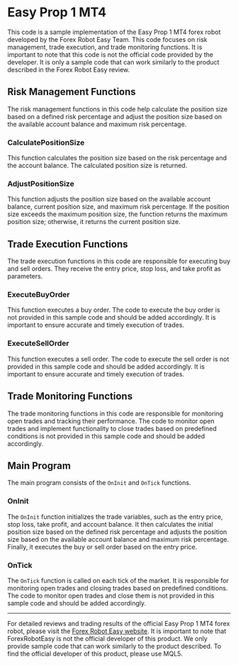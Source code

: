 # Easy Prop 1 MT4

This code is a sample implementation of the Easy Prop 1 MT4 forex robot developed by the Forex Robot Easy Team. This code focuses on risk management, trade execution, and trade monitoring functions. It is important to note that this code is not the official code provided by the developer. It is only a sample code that can work similarly to the product described in the Forex Robot Easy review.

## Risk Management Functions

The risk management functions in this code help calculate the position size based on a defined risk percentage and adjust the position size based on the available account balance and maximum risk percentage.

### CalculatePositionSize

This function calculates the position size based on the risk percentage and the account balance. The calculated position size is returned.

### AdjustPositionSize

This function adjusts the position size based on the available account balance, current position size, and maximum risk percentage. If the position size exceeds the maximum position size, the function returns the maximum position size; otherwise, it returns the current position size.

## Trade Execution Functions

The trade execution functions in this code are responsible for executing buy and sell orders. They receive the entry price, stop loss, and take profit as parameters.

### ExecuteBuyOrder

This function executes a buy order. The code to execute the buy order is not provided in this sample code and should be added accordingly. It is important to ensure accurate and timely execution of trades.

### ExecuteSellOrder

This function executes a sell order. The code to execute the sell order is not provided in this sample code and should be added accordingly. It is important to ensure accurate and timely execution of trades.

## Trade Monitoring Functions

The trade monitoring functions in this code are responsible for monitoring open trades and tracking their performance. The code to monitor open trades and implement functionality to close trades based on predefined conditions is not provided in this sample code and should be added accordingly.

## Main Program

The main program consists of the `OnInit` and `OnTick` functions.

### OnInit

The `OnInit` function initializes the trade variables, such as the entry price, stop loss, take profit, and account balance. It then calculates the initial position size based on the defined risk percentage and adjusts the position size based on the available account balance and maximum risk percentage. Finally, it executes the buy or sell order based on the entry price.

### OnTick

The `OnTick` function is called on each tick of the market. It is responsible for monitoring open trades and closing trades based on predefined conditions. The code to monitor open trades and close them is not provided in this sample code and should be added accordingly.

---

For detailed reviews and trading results of the official Easy Prop 1 MT4 forex robot, please visit the [Forex Robot Easy website](https://forexroboteasy.com/forex-robot-review/easy-prop-1-mt4-review-your-key-to-forex-trading-success/). It is important to note that ForexRobotEasy is not the official developer of this product. We only provide sample code that can work similarly to the product described. To find the official developer of this product, please use MQL5.
